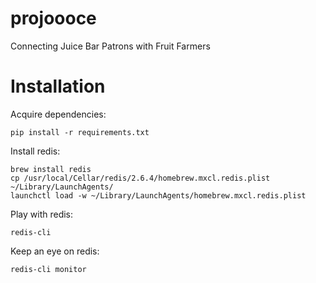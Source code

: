 projoooce
=========

Connecting Juice Bar Patrons with Fruit Farmers


Installation
============

Acquire dependencies:

    pip install -r requirements.txt

Install redis:

    brew install redis
    cp /usr/local/Cellar/redis/2.6.4/homebrew.mxcl.redis.plist ~/Library/LaunchAgents/
    launchctl load -w ~/Library/LaunchAgents/homebrew.mxcl.redis.plist

Play with redis:

    redis-cli

Keep an eye on redis:

    redis-cli monitor
